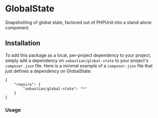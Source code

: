 # GlobalState

Snapshotting of global state, factored out of PHPUnit into a stand-alone component.

## Installation

To add this package as a local, per-project dependency to your project, simply add a dependency on `sebastian/global-state` to your project's `composer.json` file. Here is a minimal example of a `composer.json` file that just defines a dependency on GlobalState:

    {
        "require": {
            "sebastian/global-state": "*"
        }
    }

### Usage


